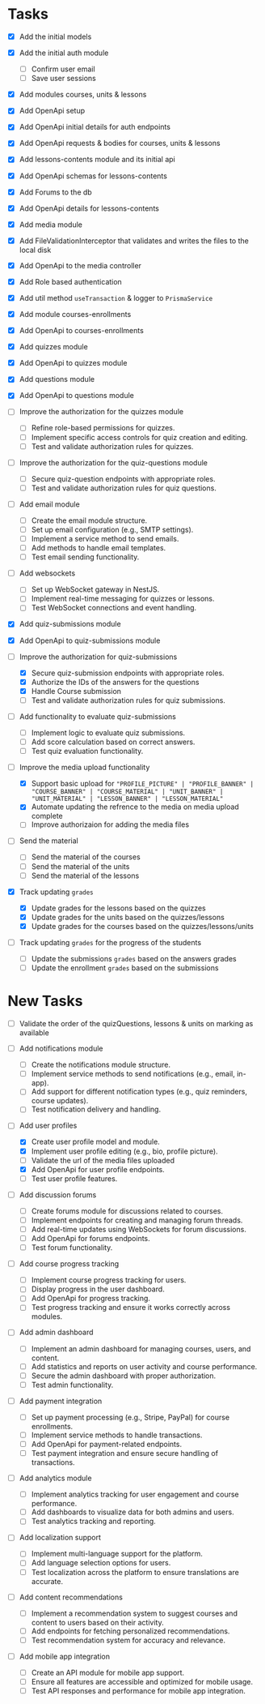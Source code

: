 # Tasks

- [x] Add the initial models
- [x] Add the initial auth module
  - [ ] Confirm user email
  - [ ] Save user sessions
- [x] Add modules courses, units & lessons
- [x] Add OpenApi setup
- [x] Add OpenApi initial details for auth endpoints
- [x] Add OpenApi requests & bodies for courses, units & lessons
- [x] Add lessons-contents module and its initial api
- [x] Add OpenApi schemas for lessons-contents
- [x] Add Forums to the db
- [x] Add OpenApi details for lessons-contents
- [x] Add media module
- [x] Add FileValidationInterceptor that validates and writes the files to the local disk
- [x] Add OpenApi to the media controller
- [x] Add Role based authentication
- [x] Add util method `useTransaction` & logger to `PrismaService`
- [x] Add module courses-enrollments
- [x] Add OpenApi to courses-enrollments
- [x] Add quizzes module
- [x] Add OpenApi to quizzes module
- [x] Add questions module
- [x] Add OpenApi to questions module

- [ ] Improve the authorization for the quizzes module

  - [ ] Refine role-based permissions for quizzes.
  - [ ] Implement specific access controls for quiz creation and editing.
  - [ ] Test and validate authorization rules for quizzes.

- [ ] Improve the authorization for the quiz-questions module

  - [ ] Secure quiz-question endpoints with appropriate roles.
  - [ ] Test and validate authorization rules for quiz questions.

- [ ] Add email module

  - [ ] Create the email module structure.
  - [ ] Set up email configuration (e.g., SMTP settings).
  - [ ] Implement a service method to send emails.
  - [ ] Add methods to handle email templates.
  - [ ] Test email sending functionality.

- [ ] Add websockets

  - [ ] Set up WebSocket gateway in NestJS.
  - [ ] Implement real-time messaging for quizzes or lessons.
  - [ ] Test WebSocket connections and event handling.

- [x] Add quiz-submissions module
- [x] Add OpenApi to quiz-submissions module

- [ ] Improve the authorization for quiz-submissions

  - [x] Secure quiz-submission endpoints with appropriate roles.
  - [x] Authorize the IDs of the answers for the questions
  - [x] Handle Course submission
  - [ ] Test and validate authorization rules for quiz submissions.

- [ ] Add functionality to evaluate quiz-submissions

  - [ ] Implement logic to evaluate quiz submissions.
  - [ ] Add score calculation based on correct answers.
  - [ ] Test quiz evaluation functionality.

- [ ] Improve the media upload functionality

  - [x] Support basic upload for `"PROFILE_PICTURE" | "PROFILE_BANNER" | "COURSE_BANNER" | "COURSE_MATERIAL" | "UNIT_BANNER" | "UNIT_MATERIAL" | "LESSON_BANNER" | "LESSON_MATERIAL"`
  - [x] Automate updating the refrence to the media on media upload complete
  - [ ] Improve authorizaion for adding the media files

- [ ] Send the material
  - [ ] Send the material of the courses
  - [ ] Send the material of the units
  - [ ] Send the material of the lessons

- [x] Track updating `grades`

  - [x] Update grades for the lessons based on the quizzes
  - [x] Update grades for the units based on the quizzes/lessons
  - [x] Update grades for the courses based on the quizzes/lessons/units

- [ ] Track updating `grades` for the progress of the students

  - [ ] Update the submissions `grades` based on the answers grades
  - [ ] Update the enrollment `grades` based on the submissions

# New Tasks

- [ ] Validate the order of the quizQuestions, lessons & units on marking as available

- [ ] Add notifications module

  - [ ] Create the notifications module structure.
  - [ ] Implement service methods to send notifications (e.g., email, in-app).
  - [ ] Add support for different notification types (e.g., quiz reminders, course updates).
  - [ ] Test notification delivery and handling.

- [ ] Add user profiles

  - [x] Create user profile model and module.
  - [x] Implement user profile editing (e.g., bio, profile picture).
  - [ ] Validate the url of the media files uploaded
  - [x] Add OpenApi for user profile endpoints.
  - [ ] Test user profile features.

- [ ] Add discussion forums

  - [ ] Create forums module for discussions related to courses.
  - [ ] Implement endpoints for creating and managing forum threads.
  - [ ] Add real-time updates using WebSockets for forum discussions.
  - [ ] Add OpenApi for forums endpoints.
  - [ ] Test forum functionality.

- [ ] Add course progress tracking

  - [ ] Implement course progress tracking for users.
  - [ ] Display progress in the user dashboard.
  - [ ] Add OpenApi for progress tracking.
  - [ ] Test progress tracking and ensure it works correctly across modules.

- [ ] Add admin dashboard

  - [ ] Implement an admin dashboard for managing courses, users, and content.
  - [ ] Add statistics and reports on user activity and course performance.
  - [ ] Secure the admin dashboard with proper authorization.
  - [ ] Test admin functionality.

- [ ] Add payment integration

  - [ ] Set up payment processing (e.g., Stripe, PayPal) for course enrollments.
  - [ ] Implement service methods to handle transactions.
  - [ ] Add OpenApi for payment-related endpoints.
  - [ ] Test payment integration and ensure secure handling of transactions.

- [ ] Add analytics module

  - [ ] Implement analytics tracking for user engagement and course performance.
  - [ ] Add dashboards to visualize data for both admins and users.
  - [ ] Test analytics tracking and reporting.

- [ ] Add localization support

  - [ ] Implement multi-language support for the platform.
  - [ ] Add language selection options for users.
  - [ ] Test localization across the platform to ensure translations are accurate.

- [ ] Add content recommendations

  - [ ] Implement a recommendation system to suggest courses and content to users based on their activity.
  - [ ] Add endpoints for fetching personalized recommendations.
  - [ ] Test recommendation system for accuracy and relevance.

- [ ] Add mobile app integration
  - [ ] Create an API module for mobile app support.
  - [ ] Ensure all features are accessible and optimized for mobile usage.
  - [ ] Test API responses and performance for mobile app integration.
